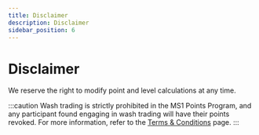 ```yaml
---
title: Disclaimer
description: Disclaimer
sidebar_position: 6
---
```


# Disclaimer

We reserve the right to modify point and level calculations at any time. 

:::caution
Wash trading is strictly prohibited in the MS1 Points Program, and any participant found engaging in wash trading will have their points revoked.
For more information, refer to the [Terms & Conditions](https://www.mangrove.exchange/terms-of-use) page.
:::